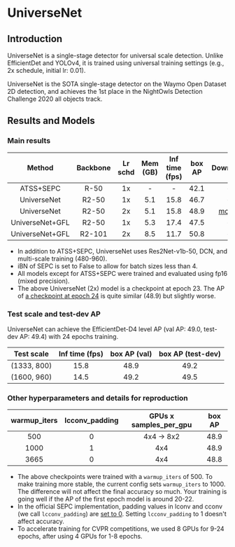 # UniverseNet


## Introduction

UniverseNet is a single-stage detector for universal scale detection. Unlike EfficientDet and YOLOv4, it is trained using universal training settings (e.g., 2x schedule, initial lr: 0.01).

UniverseNet is the SOTA single-stage detector on the Waymo Open Dataset 2D detection, and achieves the 1st place in the NightOwls Detection Challenge 2020 all objects track.


## Results and Models

### Main results

|     Method      | Backbone | Lr schd | Mem (GB) | Inf time (fps) | box AP |                                                                        Download                                                                        |
| :-------------: | :------: | :-----: | :------: | :------------: | :----: | :----------------------------------------------------------------------------------------------------------------------------------------------------: |
|    ATSS+SEPC    |   R-50   |   1x    |    -     |       -        |  42.1  |                                                                           -                                                                            |
|   UniverseNet   |  R2-50   |   1x    |   5.1    |      15.8      |  46.7  |                                                                           -                                                                            |
|   UniverseNet   |  R2-50   |   2x    |   5.1    |      15.8      |  48.9  | [model](https://github.com/shinya7y/UniverseNet/releases/download/20.06/universenet50_fp16_8x2_mstrain_480_960_2x_coco_20200523_epoch_23-f9f426a3.pth) |
| UniverseNet+GFL |  R2-50   |   1x    |   5.3    |      17.4      |  47.5  |                                                                           -                                                                            |
| UniverseNet+GFL |  R2-101  |   2x    |   8.5    |      11.7      |  50.8  |                                                                           -                                                                            |

- In addition to ATSS+SEPC, UniverseNet uses Res2Net-v1b-50, DCN, and multi-scale training (480-960).
- iBN of SEPC is set to False to allow for batch sizes less than 4.
- All models except for ATSS+SEPC were trained and evaluated using fp16 (mixed precision).
- The above UniverseNet (2x) model is a checkpoint at epoch 23. The AP of [a checkpoint at epoch 24](https://github.com/shinya7y/UniverseNet/releases/download/20.06/universenet50_fp16_8x2_mstrain_480_960_2x_coco_20200523_epoch_24-726c5c93.pth) is quite similar (48.9) but slightly worse.


### Test scale and test-dev AP

UniverseNet can achieve the EfficientDet-D4 level AP (val AP: 49.0, test-dev AP: 49.4) with 24 epochs training.

| Test scale  | Inf time (fps) | box AP (val) | box AP (test-dev) |
| :---------: | :------------: | :----------: | :---------------: |
| (1333, 800) |      15.8      |     48.9     |       49.2        |
| (1600, 960) |      14.5      |     49.2     |       49.5        |

<!-- (1333, 800)
0.489 0.675 0.535 0.323 0.534 0.633
0.492 0.679 0.535 0.306 0.528 0.621
-->
<!-- (1600, 960)
0.492 0.677 0.538 0.342 0.535 0.624
0.495 0.683 0.540 0.320 0.530 0.603
-->


### Other hyperparameters and details for reproduction

| warmup_iters | lcconv_padding | GPUs x samples_per_gpu | box AP |
| :----------: | :------------: | :--------------------: | :----: |
|     500      |       0        |       4x4 -> 8x2       |  48.9  |
|     1000     |       1        |          4x4           |  48.9  |
|     3665     |       0        |          4x4           |  48.8  |

- The above checkpoints were trained with a `warmup_iters` of 500.
  To make training more stable, the current config sets `warmup_iters` to 1000. The difference will not affect the final accuracy so much.
  Your training is going well if the AP of the first epoch model is around 20-22.
- In the official SEPC implementation, padding values in lconv and cconv (we call `lcconv_padding`) are [set to 0](https://github.com/jshilong/SEPC/issues/13).
  Setting `lcconv_padding` to 1 doesn't affect accuracy.
- To accelerate training for CVPR competitions, we used 8 GPUs for 9-24 epochs, after using 4 GPUs for 1-8 epochs.

